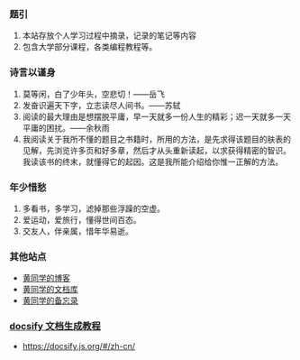 ### 题引

1. 本站存放个人学习过程中摘录，记录的笔记等内容
2. 包含大学部分课程，各类编程教程等。

### 诗言以谨身

1. 莫等闲，白了少年头，空悲切！——岳飞
2. 发奋识遍天下字，立志读尽人间书。——苏轼
3. 阅读的最大理由是想摆脱平庸，早一天就多一份人生的精彩；迟一天就多一天平庸的困扰。——余秋雨
4. 我阅读关于我所不懂的题目之书籍时，所用的方法，是先求得该题目的肤表的见解，先浏览许多页和好多章，然后才从头重新读起，以求获得精密的智识。我读该书的终末，就懂得它的起因。这是我所能介绍给你惟一正解的方法。

### 年少惜愁

1. 多看书，多学习，滤掉那些浮躁的空虚。
2. 爱运动，爱旅行，懂得世间百态。
3. 交友人，伴亲属，惜年华易逝。

### 其他站点

- [黄同学的博客](https://mahoo12138.cn/)
- [黄同学的文档库](https://docs.mahoo12138.cn/)
- [黄同学的备忘录](https://cmd.mahoo12138.cn/)

### [docsify 文档生成教程](https://docs.irudder.me/#/?id=docsify-文档生成教程)

- https://docsify.js.org/#/zh-cn/